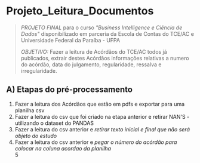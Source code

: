 # Projeto_Leitura_Documentos #
>*PROJETO FINAL* para o curso *"Business Intelligence e Ciência de Dados"* disponibilizado em parceria da Escola de Contas do TCE/AC e Universidade Federal da Paraíba - UFPA
>
>*OBJETIVO:* Fazer a leitura de Acórdãos do TCE/AC todos já publicados, extrair destes Acórdãos informações relativas a numero do acórdão, data do julgamento, regularidade, ressalva e irregularidade.


## A) Etapas do pré-processamento ##

1) Fazer a leitura dos Acórdãos que estão em pdfs e exportar para uma planilha csv  
2) Fazer a leitura do csv que foi criado na etapa anterior e retirar NAN'S - utilizando o dataset do PANDAS  
3) Fazer a leitura do csv anterior e *retirar texto inicial e final que não será objeto do estudo*  
4) Fazer a leitura do csv anterior e *pegar o número do acórdão para colocar na coluna acordao da planilha*  
5   

